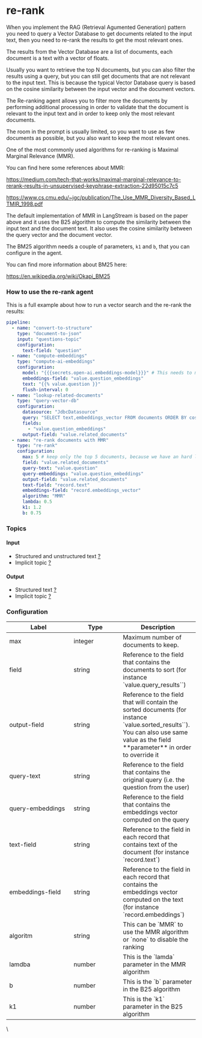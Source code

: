 # re-rank

When you implement the RAG (Retrieval Agumented Generation) pattern you need to query a Vector Database to get documents related to the input text, then you need to re-rank the results to get the most relevant ones.

The results from the Vector Database are a list of documents, each document is a text with a vector of floats.

Usually you want to retrieve the top N documents, but you can also filter the results using a query, but you can still get documents that are not relevant to the input text.
This is because the typical Vector Database query is based on the cosine similarity between the input vector and the document vectors.

The Re-ranking agent allows you to filter more the documents by performing additional processing in order to validate that the document is relevant to the input text
and in order to keep only the most relevant documents.

The room in the prompt is usually limited, so you want to use as few documents as possible, but you also want to keep the most relevant ones.

One of the most commonly used algorithms for re-ranking is Maximal Marginal Relevance (MMR).

You can find here some references about MMR:

https://medium.com/tech-that-works/maximal-marginal-relevance-to-rerank-results-in-unsupervised-keyphrase-extraction-22d95015c7c5

https://www.cs.cmu.edu/~jgc/publication/The_Use_MMR_Diversity_Based_LTMIR_1998.pdf

The default implementation of MMR in LangStream is based on the paper above and it uses the B25 algorithm to compute the similarity between the input text and the document text. It also uses the cosine similarity between the query vector and the document vector.

The BM25 algorithm needs a couple of parameters, `k1` and `b`, that you can configure in the agent.

You can find more information about BM25 here:

https://en.wikipedia.org/wiki/Okapi_BM25


### How to use the re-rank agent

This is a full example about how to run a vector search and the re-rank the results:

```yaml
pipeline:
  - name: "convert-to-structure"
    type: "document-to-json"
    input: "questions-topic"
    configuration:
      text-field: "question"
  - name: "compute-embeddings"
    type: "compute-ai-embeddings"
    configuration:
      model: "{{{secrets.open-ai.embeddings-model}}}" # This needs to match the name of the model deployment, not the base model
      embeddings-field: "value.question_embeddings"
      text: "{{% value.question }}"
      flush-interval: 0
  - name: "lookup-related-documents"
    type: "query-vector-db"
    configuration:
      datasource: "JdbcDatasource"
      query: "SELECT text,embeddings_vector FROM documents ORDER BY cosine_similarity(embeddings_vector, CAST(? as FLOAT ARRAY)) DESC LIMIT 20"
      fields:
        - "value.question_embeddings"
      output-field: "value.related_documents"
  - name: "re-rank documents with MMR"
    type: "re-rank"
    configuration:
      max: 5 # keep only the top 5 documents, because we have an hard limit on the prompt size
      field: "value.related_documents"
      query-text: "value.question"
      query-embeddings: "value.question_embeddings"
      output-field: "value.related_documents"
      text-field: "record.text"
      embeddings-field: "record.embeddings_vector"
      algorithm: "MMR"
      lambda: 0.5
      k1: 1.2
      b: 0.75
```

### **Topics**

#### **Input**

* Structured and unstructured text [?](../agent-messaging.md#implicit-input-and-output-topics)
* Implicit topic [?](../agent-messaging.md#implicit-input-and-output-topics)

#### **Output**

* Structured text [?](../agent-messaging.md#implicit-input-and-output-topics)
* Implicit topic [?](../agent-messaging.md#implicit-input-and-output-topics)

### **Configuration**

<table><thead><tr><th width="155.33333333333331">Label</th><th width="115">Type</th><th>Description</th></tr></thead><tbody>
<tr><td>max</td><td>integer</td><td>Maximum number of documents to keep.</td></tr>
<tr><td>field</td><td>string</td><td>Reference to the field that contains the documents to sort (for instance `value.query_results``)</td></tr>
<tr><td>output-field</td><td>string</td><td>Reference to the field that will contain the sorted documents (for instance `value.sorted_results``). You can also use same value as the field **parameter** in order to override it</td></tr>
<tr><td>query-text</td><td>string</td><td>Reference to the field that contains the original query (i.e. the question from the user)</td></tr>
<tr><td>query-embeddings</td><td>string</td><td>Reference to the field that contains the embeddings vector computed on the  query</td></tr>
<tr><td>text-field</td><td>string</td><td>Reference to the field in each record that contains text of the document (for instance `record.text`)</td></tr>
<tr><td>embeddings-field</td><td>string</td><td>Reference to the field in each record that contains the embeddings vector computed on the text (for instance `record.embeddings`)</td></tr>
<tr><td>algoritm</td><td>string</td><td>This can be `MMR` to use the MMR algorithm or `none` to disable the ranking</td></tr>
<tr><td>lamdba</td><td>number</td><td>This is the `lamda` parameter in the MMR algorithm</td></tr>
<tr><td>b</td><td>number</td><td>This is the `b` parameter in the B25 algorithm</td></tr>
<tr><td>k1</td><td>number</td><td>This is the `k1` parameter in the B25 algorithm</td></tr>


</tbody></table>

\
